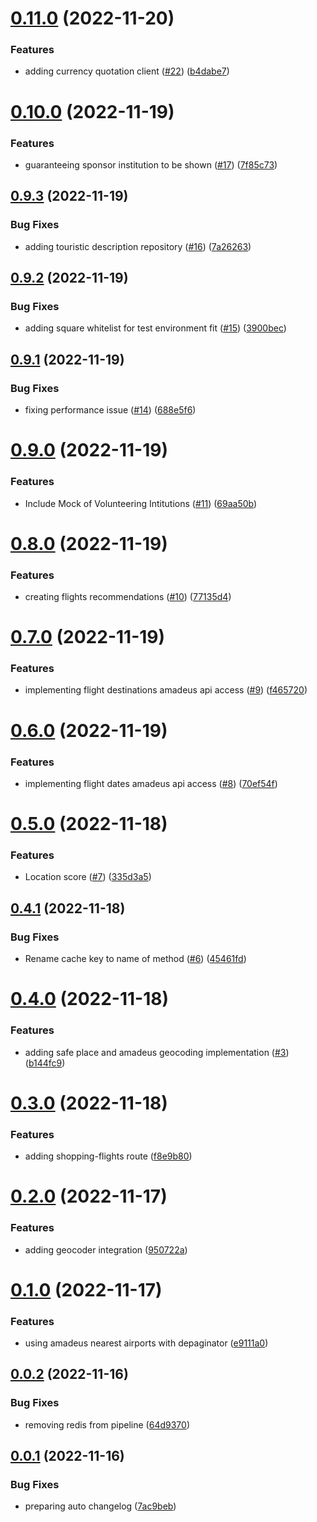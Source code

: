 # [0.11.0](https://github.com/hackthejourney2022/back/compare/v0.10.0...v0.11.0) (2022-11-20)


### Features

* adding currency quotation client ([#22](https://github.com/hackthejourney2022/back/issues/22)) ([b4dabe7](https://github.com/hackthejourney2022/back/commit/b4dabe71d9c8131589adcc250a3ff8610f8a9581))

# [0.10.0](https://github.com/hackthejourney2022/back/compare/v0.9.3...v0.10.0) (2022-11-19)


### Features

* guaranteeing sponsor institution to be shown ([#17](https://github.com/hackthejourney2022/back/issues/17)) ([7f85c73](https://github.com/hackthejourney2022/back/commit/7f85c7337c75b50d586b0ec1f0a4023f2ac24fb0))

## [0.9.3](https://github.com/hackthejourney2022/back/compare/v0.9.2...v0.9.3) (2022-11-19)


### Bug Fixes

* adding touristic description repository ([#16](https://github.com/hackthejourney2022/back/issues/16)) ([7a26263](https://github.com/hackthejourney2022/back/commit/7a262631c7ac1b793371d70105129c93e8492f0a))

## [0.9.2](https://github.com/hackthejourney2022/back/compare/v0.9.1...v0.9.2) (2022-11-19)


### Bug Fixes

* adding square whitelist for test environment fit ([#15](https://github.com/hackthejourney2022/back/issues/15)) ([3900bec](https://github.com/hackthejourney2022/back/commit/3900beccddeba081213c3c1bcad843837d4592a3))

## [0.9.1](https://github.com/hackthejourney2022/back/compare/v0.9.0...v0.9.1) (2022-11-19)


### Bug Fixes

* fixing performance issue ([#14](https://github.com/hackthejourney2022/back/issues/14)) ([688e5f6](https://github.com/hackthejourney2022/back/commit/688e5f6bd846ac0ed1f37ae5c0494c2de4108444))

# [0.9.0](https://github.com/hackthejourney2022/back/compare/v0.8.0...v0.9.0) (2022-11-19)


### Features

* Include Mock of Volunteering Intitutions ([#11](https://github.com/hackthejourney2022/back/issues/11)) ([69aa50b](https://github.com/hackthejourney2022/back/commit/69aa50b220923941810b62f63524f88c51214a75))

# [0.8.0](https://github.com/hackthejourney2022/back/compare/v0.7.0...v0.8.0) (2022-11-19)


### Features

* creating flights recommendations ([#10](https://github.com/hackthejourney2022/back/issues/10)) ([77135d4](https://github.com/hackthejourney2022/back/commit/77135d4c731284319fed02df3dafc529b2b53c90))

# [0.7.0](https://github.com/hackthejourney2022/back/compare/v0.6.0...v0.7.0) (2022-11-19)


### Features

* implementing flight destinations amadeus api access ([#9](https://github.com/hackthejourney2022/back/issues/9)) ([f465720](https://github.com/hackthejourney2022/back/commit/f465720479d152220c306b50c3d24b5ff04ff856))

# [0.6.0](https://github.com/hackthejourney2022/back/compare/v0.5.0...v0.6.0) (2022-11-19)


### Features

* implementing flight dates amadeus api access ([#8](https://github.com/hackthejourney2022/back/issues/8)) ([70ef54f](https://github.com/hackthejourney2022/back/commit/70ef54fcb9b77b0e891d809b431446ca295ce725))

# [0.5.0](https://github.com/hackthejourney2022/back/compare/v0.4.1...v0.5.0) (2022-11-18)


### Features

* Location score ([#7](https://github.com/hackthejourney2022/back/issues/7)) ([335d3a5](https://github.com/hackthejourney2022/back/commit/335d3a57b27f7be8ed371ac786319a01b8c3a75d))

## [0.4.1](https://github.com/hackthejourney2022/back/compare/v0.4.0...v0.4.1) (2022-11-18)


### Bug Fixes

* Rename cache key to name of method ([#6](https://github.com/hackthejourney2022/back/issues/6)) ([45461fd](https://github.com/hackthejourney2022/back/commit/45461fd9f259ab5f4bc21d6fcfd4e23675958b91))

# [0.4.0](https://github.com/hackthejourney2022/back/compare/v0.3.0...v0.4.0) (2022-11-18)


### Features

* adding safe place and amadeus geocoding implementation ([#3](https://github.com/hackthejourney2022/back/issues/3)) ([b144fc9](https://github.com/hackthejourney2022/back/commit/b144fc9acbba1534485504c0b44b0edef8df2a7a))

# [0.3.0](https://github.com/hackthejourney2022/back/compare/v0.2.0...v0.3.0) (2022-11-18)


### Features

* adding shopping-flights route ([f8e9b80](https://github.com/hackthejourney2022/back/commit/f8e9b801535d4994722ce6cddca9e57e4d944f01))

# [0.2.0](https://github.com/hackthejourney2022/back/compare/v0.1.0...v0.2.0) (2022-11-17)


### Features

* adding geocoder integration ([950722a](https://github.com/hackthejourney2022/back/commit/950722ac8a987578b80834836c14272c6ce0e5fa))

# [0.1.0](https://github.com/hackthejourney2022/back/compare/v0.0.2...v0.1.0) (2022-11-17)


### Features

* using amadeus nearest airports with depaginator ([e9111a0](https://github.com/hackthejourney2022/back/commit/e9111a0d4a3bfea49f1941dc5df4b262ef6c75e2))

## [0.0.2](https://github.com/hackthejourney2022/back/compare/v0.0.1...v0.0.2) (2022-11-16)


### Bug Fixes

* removing redis from pipeline ([64d9370](https://github.com/hackthejourney2022/back/commit/64d9370ff5bdb321e670458d2d92ee98ce11e3e9))

## [0.0.1](https://github.com/hackthejourney2022/back/compare/v0.0.0...v0.0.1) (2022-11-16)


### Bug Fixes

* preparing auto changelog ([7ac9beb](https://github.com/hackthejourney2022/back/commit/7ac9beb2425954481c8bb18f31c94da8465dc09d))
